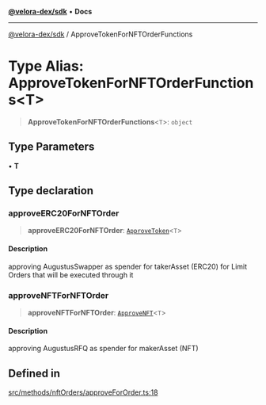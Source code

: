 [**@velora-dex/sdk**](../README.md) • **Docs**

***

[@velora-dex/sdk](../globals.md) / ApproveTokenForNFTOrderFunctions

# Type Alias: ApproveTokenForNFTOrderFunctions\<T\>

> **ApproveTokenForNFTOrderFunctions**\<`T`\>: `object`

## Type Parameters

• **T**

## Type declaration

### approveERC20ForNFTOrder

> **approveERC20ForNFTOrder**: [`ApproveToken`](../-internal-/type-aliases/ApproveToken.md)\<`T`\>

#### Description

approving AugustusSwapper as spender for takerAsset (ERC20) for Limit Orders that will be executed through it

### approveNFTForNFTOrder

> **approveNFTForNFTOrder**: [`ApproveNFT`](../-internal-/type-aliases/ApproveNFT.md)\<`T`\>

#### Description

approving AugustusRFQ as spender for makerAsset (NFT)

## Defined in

[src/methods/nftOrders/approveForOrder.ts:18](https://github.com/VeloraDEX/sdk/blob/feat/extend_delta_orders_filtering/src/methods/nftOrders/approveForOrder.ts#L18)
